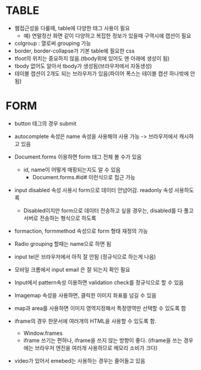 # TABLE

* 웹접근성을 다룰때, table에 다양한 태그 사용이 필요
  * 예) 연말정산 화면 같이 다양하고 복잡한 정보가 있을때 구역시에 캡션이 필요
* colgroup : 열로써 grouping 가능
* border, border-collapse가 기본 table에 필요한 css
* tfoot의 위치는 중요하지 않음.(tbody위에 있어도 맨 아래에 생성이 됨)
* tbody 없어도 알아서 tbody가 생성됨(브라우저에서 자동생성)
* 테이블 캡션이 2개도 되는 브라우저가 있음(파이어 폭스는 테이블 캡션 하나밖에 안됨)



# FORM

* button 태그의 경우 submit

* autocomplete 속성은 name 속성을 사용해야 사용 가능 -> 브라우저에서 캐시하고 있음

* Document.forms 이용하면 form 태그 전체 볼 수가 있음

  * id, name이 어떻게 매핑되는지도 알 수 있음
    * Document.forms.#id# 이런식으로 접근 가능

* input disabled 속성 사용시 form으로 데이터 안넘어감. readonly 속성 사용하도록

  * Disabled이지만 form으로 데이터 전송하고 싶을 경우는, disabled를 다 풀고 서버로 전송하는 형식으로 하도록

* formaction, formmethod 속성으로 form 형태 재정의 가능


* Radio grouping 할때는 name으로 하면 됨

* input tel은 브라우저에서 아직 잘 안됨 (정규식으로 하는게 나음)

* 모바일 크롬에서 input email 은 잘 되는지 확인 필요

* Input에서 pattern속성 이용하면  validation check를 정규식으로 할 수 있음 

* Imagemap 속성을 사용하면, 클릭한 이미지 좌표를 넘길 수 있음

* map과 area를 사용하면 이미지 영역지정해서 특정영역만 선택할 수 있도록 함

* iframe의 경우 한문서에 여러개의 HTML을 사용할 수 있도록 함.

  * Window.frames
  * iframe 쓰기는 편하나, iframe을 쓰지 않는 방향이 좋다. (iframe을 쓰는 경우에는 브라우저 엔진을 여러개 사용하므로 메모리 소비가 크다)

* video가 있어서 emebed는 사용하는 경우는 줄어들고 있음
